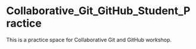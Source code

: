 # Collaborative_Git_GitHub_Student_Practice

This is a practice space for Collaborative Git and GitHub workshop. 

